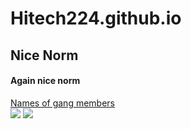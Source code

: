 # Hitech224.github.io
## Nice Norm
#### Again nice norm
[Names of gang members](https://www.youtube.com/watch?v=aWzlQ2N6qqg)<br>
<img src="20211229_180937.jpg">
[<img src="doc.jpeg">](https://www.youtube.com/watch?v=aWzlQ2N6qqg)
